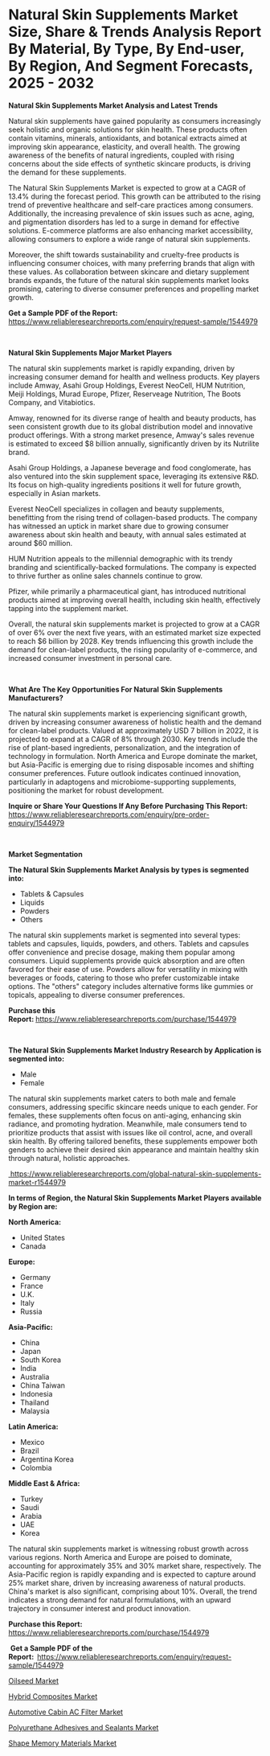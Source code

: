 <p><h1>Natural Skin Supplements Market Size, Share & Trends Analysis Report By Material, By Type, By End-user, By Region, And Segment Forecasts, 2025 - 2032</h1></p><p><strong>Natural Skin Supplements Market Analysis and Latest Trends</strong></p>
<p><p>Natural skin supplements have gained popularity as consumers increasingly seek holistic and organic solutions for skin health. These products often contain vitamins, minerals, antioxidants, and botanical extracts aimed at improving skin appearance, elasticity, and overall health. The growing awareness of the benefits of natural ingredients, coupled with rising concerns about the side effects of synthetic skincare products, is driving the demand for these supplements.</p><p>The Natural Skin Supplements Market is expected to grow at a CAGR of 13.4% during the forecast period. This growth can be attributed to the rising trend of preventive healthcare and self-care practices among consumers. Additionally, the increasing prevalence of skin issues such as acne, aging, and pigmentation disorders has led to a surge in demand for effective solutions. E-commerce platforms are also enhancing market accessibility, allowing consumers to explore a wide range of natural skin supplements.</p><p>Moreover, the shift towards sustainability and cruelty-free products is influencing consumer choices, with many preferring brands that align with these values. As collaboration between skincare and dietary supplement brands expands, the future of the natural skin supplements market looks promising, catering to diverse consumer preferences and propelling market growth.</p></p>
<p><strong>Get a Sample PDF of the Report:&nbsp;</strong> <a href="https://www.reliableresearchreports.com/enquiry/request-sample/1544979?utm_campaign=2263&utm_medium=2&utm_source=Github&utm_content=ia&utm_term=06022025&utm_id=natural-skin-supplements">https://www.reliableresearchreports.com/enquiry/request-sample/1544979</a></p>
<p>&nbsp;</p>
<p><strong>Natural Skin Supplements Major Market Players</strong></p>
<p><p>The natural skin supplements market is rapidly expanding, driven by increasing consumer demand for health and wellness products. Key players include Amway, Asahi Group Holdings, Everest NeoCell, HUM Nutrition, Meiji Holdings, Murad Europe, Pfizer, Reserveage Nutrition, The Boots Company, and Vitabiotics.</p><p>Amway, renowned for its diverse range of health and beauty products, has seen consistent growth due to its global distribution model and innovative product offerings. With a strong market presence, Amway's sales revenue is estimated to exceed $8 billion annually, significantly driven by its Nutrilite brand.</p><p>Asahi Group Holdings, a Japanese beverage and food conglomerate, has also ventured into the skin supplement space, leveraging its extensive R&D. Its focus on high-quality ingredients positions it well for future growth, especially in Asian markets.</p><p>Everest NeoCell specializes in collagen and beauty supplements, benefitting from the rising trend of collagen-based products. The company has witnessed an uptick in market share due to growing consumer awareness about skin health and beauty, with annual sales estimated at around $60 million.</p><p>HUM Nutrition appeals to the millennial demographic with its trendy branding and scientifically-backed formulations. The company is expected to thrive further as online sales channels continue to grow.</p><p>Pfizer, while primarily a pharmaceutical giant, has introduced nutritional products aimed at improving overall health, including skin health, effectively tapping into the supplement market.</p><p>Overall, the natural skin supplements market is projected to grow at a CAGR of over 6% over the next five years, with an estimated market size expected to reach $6 billion by 2028. Key trends influencing this growth include the demand for clean-label products, the rising popularity of e-commerce, and increased consumer investment in personal care.</p></p>
<p>&nbsp;</p>
<p><strong>What Are The Key Opportunities For Natural Skin Supplements Manufacturers?</strong></p>
<p><p>The natural skin supplements market is experiencing significant growth, driven by increasing consumer awareness of holistic health and the demand for clean-label products. Valued at approximately USD 7 billion in 2022, it is projected to expand at a CAGR of 8% through 2030. Key trends include the rise of plant-based ingredients, personalization, and the integration of technology in formulation. North America and Europe dominate the market, but Asia-Pacific is emerging due to rising disposable incomes and shifting consumer preferences. Future outlook indicates continued innovation, particularly in adaptogens and microbiome-supporting supplements, positioning the market for robust development.</p></p>
<p><strong>Inquire or Share Your Questions If Any Before Purchasing This Report:</strong> <a href="https://www.reliableresearchreports.com/enquiry/pre-order-enquiry/1544979?utm_campaign=2263&utm_medium=2&utm_source=Github&utm_content=ia&utm_term=06022025&utm_id=natural-skin-supplements">https://www.reliableresearchreports.com/enquiry/pre-order-enquiry/1544979</a></p>
<p>&nbsp;</p>
<p><strong>Market Segmentation</strong></p>
<p><strong>The Natural Skin Supplements Market Analysis by types is segmented into:</strong></p>
<p><ul><li>Tablets & Capsules</li><li>Liquids</li><li>Powders</li><li>Others</li></ul></p>
<p><p>The natural skin supplements market is segmented into several types: tablets and capsules, liquids, powders, and others. Tablets and capsules offer convenience and precise dosage, making them popular among consumers. Liquid supplements provide quick absorption and are often favored for their ease of use. Powders allow for versatility in mixing with beverages or foods, catering to those who prefer customizable intake options. The "others" category includes alternative forms like gummies or topicals, appealing to diverse consumer preferences.</p></p>
<p><strong>Purchase this Report:&nbsp;</strong><a href="https://www.reliableresearchreports.com/purchase/1544979?utm_campaign=2263&utm_medium=2&utm_source=Github&utm_content=ia&utm_term=06022025&utm_id=natural-skin-supplements">https://www.reliableresearchreports.com/purchase/1544979</a></p>
<p>&nbsp;</p>
<p><strong>The Natural Skin Supplements Market Industry Research by Application is segmented into:</strong></p>
<p><ul><li>Male</li><li>Female</li></ul></p>
<p><p>The natural skin supplements market caters to both male and female consumers, addressing specific skincare needs unique to each gender. For females, these supplements often focus on anti-aging, enhancing skin radiance, and promoting hydration. Meanwhile, male consumers tend to prioritize products that assist with issues like oil control, acne, and overall skin health. By offering tailored benefits, these supplements empower both genders to achieve their desired skin appearance and maintain healthy skin through natural, holistic approaches.</p></p>
<p><a href="https://www.reliableresearchreports.com/global-natural-skin-supplements-market-r1544979?utm_campaign=2263&utm_medium=2&utm_source=Github&utm_content=ia&utm_term=06022025&utm_id=natural-skin-supplements">&nbsp;https://www.reliableresearchreports.com/global-natural-skin-supplements-market-r1544979</a></p>
<p><strong>In terms of Region, the Natural Skin Supplements Market Players available by Region are:</strong></p>
<p>
    <p> <strong> North America: </strong>
        <ul>
            <li>United States</li>
            <li>Canada</li>
        </ul>
        </p> 
    <p> <strong> Europe: </strong>
        <ul>
            <li>Germany</li>
            <li>France</li>
            <li>U.K.</li>
            <li>Italy</li>
            <li>Russia</li>
        </ul>
        </p> 
    <p> <strong> Asia-Pacific: </strong>
        <ul>
            <li>China</li>
            <li>Japan</li>
            <li>South Korea</li>
            <li>India</li>
            <li>Australia</li>
            <li>China Taiwan</li>
            <li>Indonesia</li>
            <li>Thailand</li>
            <li>Malaysia</li>
        </ul>
        </p> 
    <p> <strong> Latin America: </strong>
        <ul>
            <li>Mexico</li>
            <li>Brazil</li>
            <li>Argentina Korea</li>
            <li>Colombia</li>
        </ul>
        </p> 
    <p> <strong> Middle East & Africa: </strong>
        <ul>
            <li>Turkey</li>
            <li>Saudi</li>
            <li>Arabia</li>
            <li>UAE</li>
            <li>Korea</li>
        </ul>
    </p>
    </p>
<p><p>The natural skin supplements market is witnessing robust growth across various regions. North America and Europe are poised to dominate, accounting for approximately 35% and 30% market share, respectively. The Asia-Pacific region is rapidly expanding and is expected to capture around 25% market share, driven by increasing awareness of natural products. China's market is also significant, comprising about 10%. Overall, the trend indicates a strong demand for natural formulations, with an upward trajectory in consumer interest and product innovation.</p></p>
<p><strong>Purchase this Report: </strong><a href="https://www.reliableresearchreports.com/purchase/1544979?utm_campaign=2263&utm_medium=2&utm_source=Github&utm_content=ia&utm_term=06022025&utm_id=natural-skin-supplements">https://www.reliableresearchreports.com/purchase/1544979</a></p>
<p>&nbsp;<strong>Get a Sample PDF of the Report:&nbsp;&nbsp;</strong><a href="https://www.reliableresearchreports.com/enquiry/request-sample/1544979?utm_campaign=2263&utm_medium=2&utm_source=Github&utm_content=ia&utm_term=06022025&utm_id=natural-skin-supplements">https://www.reliableresearchreports.com/enquiry/request-sample/1544979</a></p>
<p><strong></strong></p>
<p><p><a href="https://www.linkedin.com/pulse/size-dynamics-expected-growth-oilseed-market-from-2025-stssc?utm_campaign=2263&utm_medium=2&utm_source=Github&utm_content=ia&utm_term=06022025&utm_id=natural-skin-supplements">Oilseed Market</a></p><p><a href="https://www.linkedin.com/pulse/global-hybrid-composites-market-analysis-trends-forecasts-benjc?utm_campaign=2263&utm_medium=2&utm_source=Github&utm_content=ia&utm_term=06022025&utm_id=natural-skin-supplements">Hybrid Composites Market</a></p><p><a href="https://www.linkedin.com/pulse/automotive-cabin-ac-filter-market-report-financial-overview-cb3te?utm_campaign=2263&utm_medium=2&utm_source=Github&utm_content=ia&utm_term=06022025&utm_id=natural-skin-supplements">Automotive Cabin AC Filter Market</a></p><p><a href="https://www.linkedin.com/pulse/polyurethane-adhesives-sealants-market-growth-study-provides-wwrye?utm_campaign=2263&utm_medium=2&utm_source=Github&utm_content=ia&utm_term=06022025&utm_id=natural-skin-supplements">Polyurethane Adhesives and Sealants Market</a></p><p><a href="https://www.linkedin.com/pulse/shape-memory-materials-market-outlook-share-analysis--zy98c?utm_campaign=2263&utm_medium=2&utm_source=Github&utm_content=ia&utm_term=06022025&utm_id=natural-skin-supplements">Shape Memory Materials Market</a></p></p>
